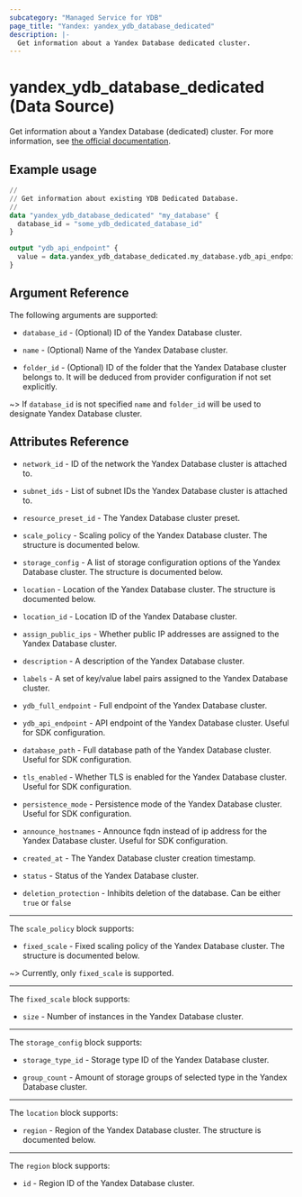 ```yaml
---
subcategory: "Managed Service for YDB"
page_title: "Yandex: yandex_ydb_database_dedicated"
description: |-
  Get information about a Yandex Database dedicated cluster.
---
```


# yandex_ydb_database_dedicated (Data Source)

Get information about a Yandex Database (dedicated) cluster. For more information, see [the official documentation](https://yandex.cloud/docs/ydb/concepts/serverless_and_dedicated).

## Example usage

```terraform
//
// Get information about existing YDB Dedicated Database.
//
data "yandex_ydb_database_dedicated" "my_database" {
  database_id = "some_ydb_dedicated_database_id"
}

output "ydb_api_endpoint" {
  value = data.yandex_ydb_database_dedicated.my_database.ydb_api_endpoint
}
```

## Argument Reference

The following arguments are supported:

* `database_id` - (Optional) ID of the Yandex Database cluster.

* `name` - (Optional) Name of the Yandex Database cluster.

* `folder_id` - (Optional) ID of the folder that the Yandex Database cluster belongs to. It will be deduced from provider configuration if not set explicitly.

~> If `database_id` is not specified `name` and `folder_id` will be used to designate Yandex Database cluster.

## Attributes Reference

* `network_id` - ID of the network the Yandex Database cluster is attached to.

* `subnet_ids` - List of subnet IDs the Yandex Database cluster is attached to.

* `resource_preset_id` - The Yandex Database cluster preset.

* `scale_policy` - Scaling policy of the Yandex Database cluster. The structure is documented below.

* `storage_config` - A list of storage configuration options of the Yandex Database cluster. The structure is documented below.

* `location` - Location of the Yandex Database cluster. The structure is documented below.

* `location_id` - Location ID of the Yandex Database cluster.

* `assign_public_ips` - Whether public IP addresses are assigned to the Yandex Database cluster.

* `description` - A description of the Yandex Database cluster.

* `labels` - A set of key/value label pairs assigned to the Yandex Database cluster.

* `ydb_full_endpoint` - Full endpoint of the Yandex Database cluster.

* `ydb_api_endpoint` - API endpoint of the Yandex Database cluster. Useful for SDK configuration.

* `database_path` - Full database path of the Yandex Database cluster. Useful for SDK configuration.

* `tls_enabled` - Whether TLS is enabled for the Yandex Database cluster. Useful for SDK configuration.

* `persistence_mode` - Persistence mode of the Yandex Database cluster. Useful for SDK configuration.

* `announce_hostnames` - Announce fqdn instead of ip address for the Yandex Database cluster. Useful for SDK configuration.

* `created_at` - The Yandex Database cluster creation timestamp.

* `status` - Status of the Yandex Database cluster.

* `deletion_protection` - Inhibits deletion of the database. Can be either `true` or `false`

---

The `scale_policy` block supports:

* `fixed_scale` - Fixed scaling policy of the Yandex Database cluster. The structure is documented below.

~> Currently, only `fixed_scale` is supported.

---

The `fixed_scale` block supports:

* `size` - Number of instances in the Yandex Database cluster.

---

The `storage_config` block supports:

* `storage_type_id` - Storage type ID of the Yandex Database cluster.

* `group_count` - Amount of storage groups of selected type in the Yandex Database cluster.

---

The `location` block supports:

* `region` - Region of the Yandex Database cluster. The structure is documented below.

---

The `region` block supports:

* `id` - Region ID of the Yandex Database cluster.
